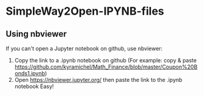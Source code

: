 # SimpleWay2Open-IPYNB-files
## Using nbviewer


If you can't open a Jupyter notebook on github, use nbviewer:

1. Copy the link to a .ipynb notebook on github (For example: copy & paste https://github.com/kyramichel/Math_Finance/blob/master/Coupon%20Bonds1.ipynb)
2. Open https://nbviewer.jupyter.org/ then paste the link to the .ipynb notebook
Easy!
